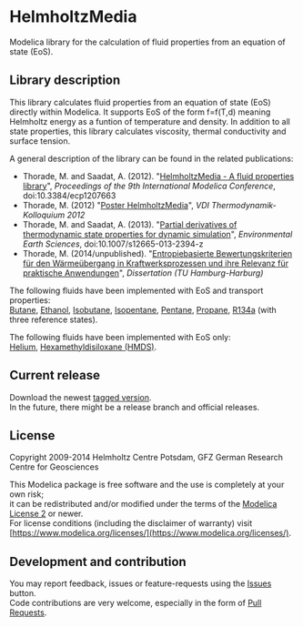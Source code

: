 # HelmholtzMedia
Modelica library for the calculation of fluid properties from an equation of state (EoS).

## Library description
This library calculates fluid properties from an equation of state (EoS) directly within Modelica.
It supports EoS of the form f=f(T,d) meaning Helmholtz energy as a funtion of temperature and density.
In addition to all state properties, this library calculates viscosity, thermal conductivity and surface tension.  

A general description of the library can be found in the related publications:
* Thorade, M. and Saadat, A. (2012). "[HelmholtzMedia - A fluid properties library][1]",
_Proceedings of the 9th International Modelica Conference_,
doi:10.3384/ecp1207663
* Thorade, M. (2012) "[Poster HelmholtzMedia][2]",
_VDI Thermodynamik-Kolloquium 2012_  
* Thorade, M. and Saadat, A. (2013). "[Partial derivatives of thermodynamic state properties for dynamic simulation][3]",
_Environmental Earth Sciences_,
doi:10.1007/s12665-013-2394-z
* Thorade, M. (2014/unpublished). "[Entropiebasierte Bewertungskriterien für den Wärmeübergang in Kraftwerksprozessen und ihre Relevanz für praktische Anwendungen][4]", 
_Dissertation (TU Hamburg-Harburg)_

The following fluids have been implemented with EoS and transport properties:  
[Butane](HelmholtzMedia/HelmholtzFluids/Butane/package.mo),
[Ethanol](HelmholtzMedia/HelmholtzFluids/Ethanol/package.mo),
[Isobutane](HelmholtzMedia/HelmholtzFluids/Isobutane/package.mo),
[Isopentane](HelmholtzMedia/HelmholtzFluids/Isopentane/package.mo),
[Pentane](HelmholtzMedia/HelmholtzFluids/Pentane/package.mo),
[Propane](HelmholtzMedia/HelmholtzFluids/Propane/package.mo),
[R134a](HelmholtzMedia/HelmholtzFluids/R134a/package.mo) (with three reference states).

The following fluids have been implemented with EoS only:  
[Helium](HelmholtzMedia/HelmholtzFluids/Helium/package.mo),
[Hexamethyldisiloxane (HMDS)](HelmholtzMedia/HelmholtzFluids/HMDS/package.mo).

## Current release
Download the newest [tagged version](../../tags).  
In the future, there might be a release branch and official releases.

## License
Copyright  2009-2014 Helmholtz Centre Potsdam, GFZ German Research Centre for Geosciences

This Modelica package is free software and the use is completely at your own risk;  
it can be redistributed and/or modified under the terms of the [Modelica License 2](https://www.modelica.org/licenses/ModelicaLicense2) or newer.  
For license conditions (including the disclaimer of warranty) visit [https://www.modelica.org/licenses/](https://www.modelica.org/licenses/).

## Development and contribution
You may report feedback, issues or feature-requests using the [Issues](../../issues) button.  
Code contributions are very welcome, especially in the form of [Pull Requests](../../pulls).


[1]: http://goo.gl/7obgqq "Modelica Conference Paper: HelmholtzMedia implementation"
[2]: http://goo.gl/6dNHNP "Conference Poster: HelmholtzMedia implementation"
[3]: http://goo.gl/xbGJA9 "ISI Journal Paper: Partial derivatives"
[4]: http://goo.gl/4xgQ5X "Dissertation"

